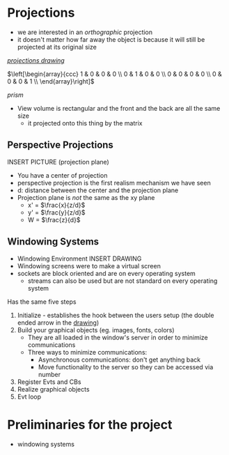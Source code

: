 # Projections

* we are interested in an *orthographic* projection
* it doesn't matter how far away the object is because it will still be projected at its original size


*[projections drawing](https://drive.google.com/file/d/16lrCCzEHveLhfQZtfzwUkVMs-VHMjlMi/view?usp=sharing)*

$\left[\begin{array}{ccc}
1 & 0 & 0 & 0 \\
0 & 1 & 0 & 0 \\
0 & 0 & 0 & 0 \\
0 & 0 & 0 & 1 \\
\end{array}\right]$

*prism*
* View volume is rectangular and the front and the back are all the same size
    * it projected onto this thing by the matrix

## Perspective Projections
INSERT PICTURE (projection plane)
* You have a center of projection
* perspective projection is the first realism mechanism we have seen
* d: distance between the center and the projection plane
* Projection plane is *not* the same as the xy plane
    * x' = $\frac{x}{z/d}$
    * y' = $\frac{y}{z/d}$
    * W = $\frac{z}{d}$

## Windowing Systems
* Windowing Environment
INSERT DRAWING
* Windowing screens were to make a virtual screen
* sockets are block oriented and are on every operating system
    * streams can also be used but are not standard on every operating system

Has the same five steps
1. Initialize - establishes the hook between the users setup (the double ended arrow in the [drawing](https://drive.google.com/file/d/16lrCCzEHveLhfQZtfzwUkVMs-VHMjlMi/view?usp=sharing))
2. Build your graphical objects (eg. images, fonts, colors)
    * They are all loaded in the window's server in order to minimize communications
    * Three ways to minimize communications:
        * Asynchronous communications: don't get anything back
        * Move functionality to the server so they can be accessed via number
3. Register Evts and CBs
4. Realize graphical objects
5. Evt loop



# Preliminaries for the project
* windowing systems

